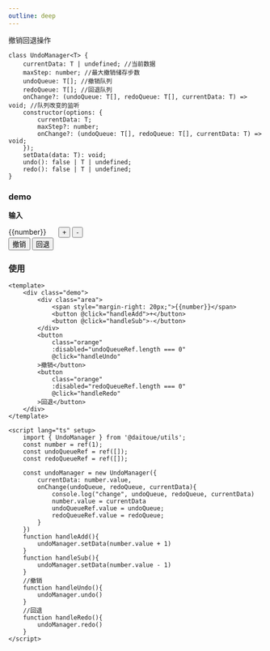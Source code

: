 ```yaml
---
outline: deep
---
```


撤销回退操作
```
class UndoManager<T> {
    currentData: T | undefined; //当前数据
    maxStep: number; //最大撤销储存步数
    undoQueue: T[]; //撤销队列
    redoQueue: T[]; //回退队列
    onChange?: (undoQueue: T[], redoQueue: T[], currentData: T) => void; //队列改变的监听
    constructor(options: {
        currentData: T;
        maxStep?: number;
        onChange?: (undoQueue: T[], redoQueue: T[], currentData: T) => void;
    });
    setData(data: T): void;
    undo(): false | T | undefined;
    redo(): false | T | undefined;
}

```
### demo

**输入**
<div class="demo">
    <div class="area">
        <span style="margin-right: 20px;">{{number}}</span>
        <button @click="handleAdd">+</button>
        <button @click="handleSub">-</button>
    </div>
    <button 
        class="orange"
        :disabled="undoQueueRef.length === 0"
        @click="handleUndo"
    >撤销</button>
    <button 
        class="orange" 
        :disabled="redoQueueRef.length === 0" 
        @click="handleRedo"
    >回退</button>
</div>

<script lang="ts" setup>
    import { UndoManager } from '../../lib/undoManager.ts';
    import { ref, computed } from 'vue';
    window.UndoManager = UndoManager;

    const number = ref(1);
    const undoQueueRef = ref([]);
    const redoQueueRef = ref([]);

    const undoManager = new UndoManager({
        currentData: number.value,
        onChange(undoQueue, redoQueue, currentData){
            console.log("undoChange", undoQueue, redoQueue, currentData)
            number.value = currentData
            undoQueueRef.value = undoQueue;
            redoQueueRef.value = redoQueue;
        }
    })
    
    function handleAdd(){
        undoManager.setData(number.value + 1)
    }
    function handleSub(){
        undoManager.setData(number.value - 1)
    }

    function handleUndo(){
        undoManager.undo()
    }
    function handleRedo(){
        undoManager.redo()
    }
</script>

### 使用
```
<template>
    <div class="demo">
        <div class="area">
            <span style="margin-right: 20px;">{{number}}</span>
            <button @click="handleAdd">+</button>
            <button @click="handleSub">-</button>
        </div>
        <button 
            class="orange"
            :disabled="undoQueueRef.length === 0"
            @click="handleUndo"
        >撤销</button>
        <button 
            class="orange" 
            :disabled="redoQueueRef.length === 0" 
            @click="handleRedo"
        >回退</button>
    </div>
</template>

<script lang="ts" setup>
    import { UndoManager } from '@daitoue/utils';
    const number = ref(1);
    const undoQueueRef = ref([]);
    const redoQueueRef = ref([]);

    const undoManager = new UndoManager({
        currentData: number.value,
        onChange(undoQueue, redoQueue, currentData){
            console.log("change", undoQueue, redoQueue, currentData)
            number.value = currentData
            undoQueueRef.value = undoQueue;
            redoQueueRef.value = redoQueue;
        }
    })
    function handleAdd(){
        undoManager.setData(number.value + 1)
    }
    function handleSub(){
        undoManager.setData(number.value - 1)
    }
    //撤销
    function handleUndo(){
        undoManager.undo()
    }
    //回退
    function handleRedo(){
        undoManager.redo()
    }
</script>
```